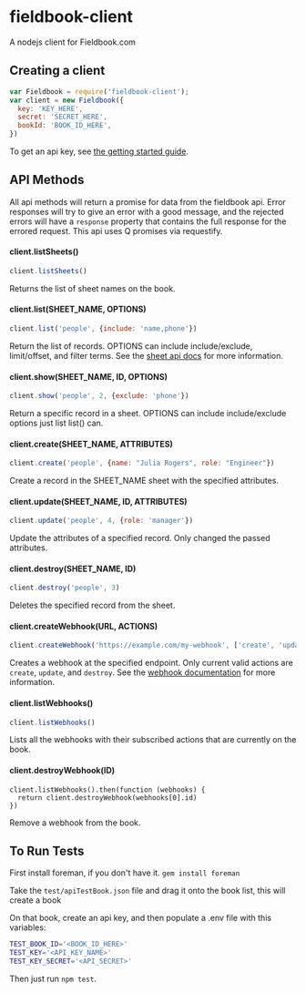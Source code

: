 # fieldbook-client

A nodejs client for Fieldbook.com

## Creating a client

```javascript
var Fieldbook = require('fieldbook-client');
var client = new Fieldbook({
  key: 'KEY_HERE',
  secret: 'SECRET_HERE',
  bookId: 'BOOK_ID_HERE',
})
```

To get an api key, see [the getting started guide](https://github.com/fieldbook/api-docs/blob/master/quick-start.md).

## API Methods

All api methods will return a promise for data from the fieldbook api.  Error responses will try to give an error with a good message, and the rejected errors will have a `response` property that contains the full response for the errored request.  This api uses Q promises via requestify.

#### client.listSheets()

```javascript
client.listSheets()
```

Returns the list of sheet names on the book.

#### client.list(SHEET_NAME, OPTIONS)

```javascript
client.list('people', {include: 'name,phone'})
```

Return the list of records.  OPTIONS can include include/exclude, limit/offset, and filter terms.  See the [sheet api docs](https://github.com/fieldbook/api-docs/blob/master/reference.md#sheet-queries) for more information.

#### client.show(SHEET_NAME, ID, OPTIONS)

```javascript
client.show('people', 2, {exclude: 'phone'})
```

Return a specific record in a sheet.  OPTIONS can include include/exclude options just list list() can.

#### client.create(SHEET_NAME, ATTRIBUTES)

```javascript
client.create('people', {name: "Julia Rogers", role: "Engineer"})
```

Create a record in the SHEET_NAME sheet with the specified attributes.

#### client.update(SHEET_NAME, ID, ATTRIBUTES)

```javascript
client.update('people', 4, {role: 'manager'})
```

Update the attributes of a specified record.  Only changed the passed attributes.

#### client.destroy(SHEET_NAME, ID)

```javascript
client.destroy('people', 3)
```

Deletes the specified record from the sheet.

#### client.createWebhook(URL, ACTIONS)

```javascript
client.createWebhook('https://example.com/my-webhook', ['create', 'update', 'destroy'])
```

Creates a webhook at the specified endpoint.  Only current valid actions are `create`, `update`, and `destroy`. See the [webhook documentation](https://github.com/fieldbook/api-docs/blob/master/reference.md#webhooks) for more information.

#### client.listWebhooks()

```javascript
client.listWebhooks()
```

Lists all the webhooks with their subscribed actions that are currently on the book.

#### client.destroyWebhook(ID)

```
client.listWebhooks().then(function (webhooks) {
  return client.destroyWebhook(webhooks[0].id)
})
```

Remove a webhook from the book.

## To Run Tests

First install foreman, if you don't have it. `gem install foreman`

Take the `test/apiTestBook.json` file and drag it onto the book list, this will
create a book

On that book, create an api key, and then populate a .env file with this variables:

```bash
TEST_BOOK_ID='<BOOK_ID_HERE>'
TEST_KEY='<API_KEY_NAME>'
TEST_KEY_SECRET='<API_SECRET>'
```
Then just run `npm test`.
